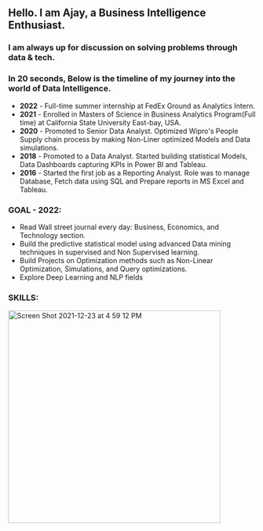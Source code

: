 ## Hello. I am Ajay, a Business Intelligence Enthusiast. 
### I am always up for discussion on solving problems through data & tech.

### In 20 seconds, Below is the timeline of my journey into the world of Data Intelligence.
- **2022** - Full-time summer internship at FedEx Ground as Analytics Intern.
- **2021** - Enrolled in Masters of Science in Business Analytics Program(Full time) at California State University East-bay, USA.
- **2020** - Promoted to Senior Data Analyst. Optimized Wipro's People Supply chain process by making Non-Liner optimized Models and Data simulations.
- **2018** - Promoted to a Data Analyst. Started building statistical Models, Data Dashboards capturing KPIs in Power BI and Tableau.
- **2016** - Started the first job as a Reporting Analyst. Role was to manage Database, Fetch data using SQL and Prepare reports in MS Excel and Tableau.

### GOAL - 2022:
- Read Wall street journal every day: Business, Economics, and Technology section.
- Build the predictive statistical model using advanced Data mining techniques in supervised and Non Supervised learning.
- Build Projects on Optimization methods such as Non-Linear Optimization, Simulations, and Query optimizations.
- Explore Deep Learning and NLP fields

### SKILLS:

<img width="432" alt="Screen Shot 2021-12-23 at 4 59 12 PM" src="https://user-images.githubusercontent.com/64645859/147303409-f36a86dc-2b26-41d8-8ee2-93ea3193059b.png">



